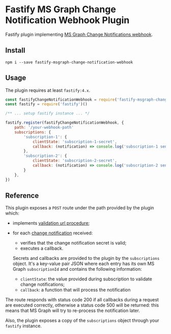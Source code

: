 # Fastify MS Graph Change Notification Webhook Plugin

Fastify plugin implementing [MS Graph Change Notifications webhook](https://learn.microsoft.com/it-it/graph/change-notifications-delivery-webhooks?tabs=http).

## Install

```
npm i --save fastify-msgraph-change-notification-webhook
```

## Usage

The plugin requires at least `fastify:4.x`.

```js
const fastifyChangeNotificationWebhook = require('fastify-msgraph-change-notification-webhook')
const fastify = require('fastify')()

/** ... setup fastify instance ... */

fastify.register(fastifyChangeNotificationWebhook, {
    path: '/your-webhook-path'
    subscriptions: {
        'subscription-1': {
            clientState: 'subscription-1-secret',
            callback: (notification) => console.log('subscription-1 sent notification', notification)
        },
        'subscription-2': {
            clientState: 'subscription-2-secret',
            callback: (notification) => console.log('subscription-2 sent notification', notification)
        }
    },
})
```

## Reference

This plugin exposes a `POST` route under the path provided by the plugin which:

* implements [validation url procedure](https://learn.microsoft.com/it-it/graph/change-notifications-delivery-webhooks?tabs=http#notificationurl-validation);
* for each [change notification](https://learn.microsoft.com/it-it/graph/change-notifications-delivery-webhooks?tabs=http#receive-notifications) received: 
  * verifies that the change notification secret is valid;
  * executes a callback.

  Secrets and callbacks are provided to the plugin by the `subscriptions` object. It's a key-value pair JSON where each entry has its own MS Graph `subscriptionId` and contains the following information:
    * `clientState`: the value provided during subscription to validate change notifications;
    * `callback`: a function that will process the notification

The route responds with status code 200 if all callbacks during a request are executed correctly, otherwise a status code 500 will be returned: this means that MS Graph will try to re-process the notification later.

Also, the plugin exposes a copy of the `subscriptions` object through your `fastify` instance.
